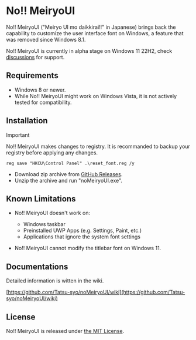 # No!! MeiryoUI

No!! MeiryoUI ("Meiryo UI mo daikkirai!!" in Japanese) brings back the capability to customize the user interface font on Windows, a feature that was removed since Windows 8.1.

No!! MeiryoUI is currently in alpha stage on Windows 11 22H2, check [discussions](https://github.com/Tatsu-syo/noMeiryoUI/discussions) for support.

## Requirements

- Windows 8 or newer.
- While No!! MeiryoUI might work on Windows Vista, it is not actively tested for compatibility.

## Installation

> [!IMPORTANT]  
> No!! MeiryoUI makes changes to registry. It is recommanded to backup your registry before applying any changes.
> 
> ```
> reg save "HKCU\Control Panel" .\reset_font.reg /y
> ```

- Download zip archive from [GitHub Releases](https://github.com/Tatsu-syo/noMeiryoUI/releases/latest).
- Unzip the archive and run "noMeiryoUI.exe".

## Known Limitations

- No!! MeiryoUI doesn't work on:
  - Windows taskbar
  - Preinstalled UWP Apps (e.g. Settings, Paint, etc.)
  - Applications that ignore the system font settings

- No!! MeiryoUI cannot modify the titlebar font on Windows 11.

## Documentations

Detailed information is witten in the wiki.

[https://github.com/Tatsu-syo/noMeiryoUI/wiki](https://github.com/Tatsu-syo/noMeiryoUI/wiki)

## License

No!! MeiryoUI is released under [the MIT License](https://github.com/Tatsu-syo/noMeiryoUI/blob/master/LICENSE).
